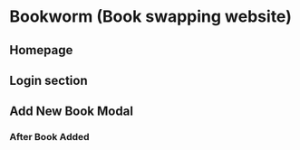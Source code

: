 # Bookworm (Book swapping website)

## Homepage



## Login section

## Add New Book Modal


### After Book Added





